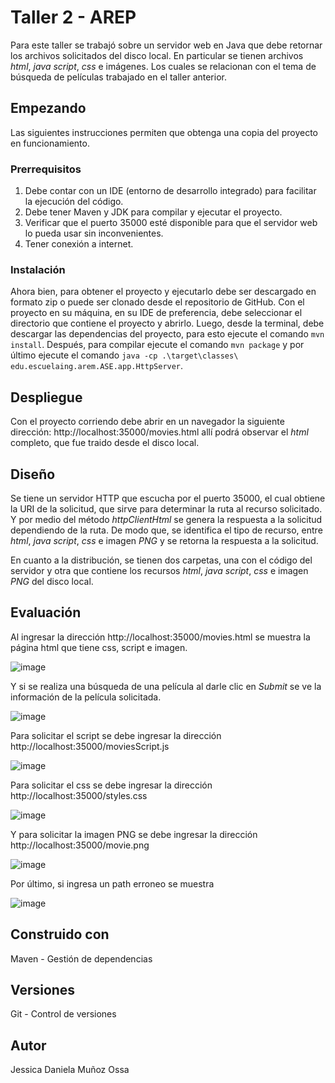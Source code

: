 # Taller 2 - AREP
Para este taller se trabajó sobre un servidor web en Java que debe retornar los archivos solicitados del disco local. En particular se tienen archivos *html*, *java script*, *css* e imágenes.
Los cuales se relacionan con el tema de búsqueda de películas trabajado en el taller anterior.
## Empezando
Las siguientes instrucciones permiten que obtenga una copia del proyecto en funcionamiento.
### Prerrequisitos
1. Debe contar con un IDE (entorno de desarrollo integrado) para facilitar la ejecución del código.
2. Debe tener Maven y JDK para compilar y ejecutar el proyecto.
3. Verificar que el puerto 35000 esté disponible para que el servidor web lo pueda usar sin inconvenientes.
4. Tener conexión a internet.

### Instalación
Ahora bien, para obtener el proyecto y ejecutarlo debe ser descargado en formato zip o puede ser clonado desde el repositorio de GitHub. 
Con el proyecto en su máquina, en su IDE de preferencia, debe seleccionar el directorio que contiene el proyecto y abrirlo. 
Luego, desde la terminal, debe descargar las dependencias del proyecto, para esto ejecute el comando `mvn install`. 
Después, para compilar ejecute el comando `mvn package` y por último ejecute el comando `java -cp .\target\classes\ edu.escuelaing.arem.ASE.app.HttpServer`.

## Despliegue
Con el proyecto corriendo debe abrir en un navegador la siguiente dirección: http://localhost:35000/movies.html allí podrá observar el *html* completo, que fue traido desde el disco local.

## Diseño
Se tiene un servidor HTTP que escucha por el puerto 35000, el cual obtiene la URI de la solicitud, que sirve para determinar la ruta al recurso solicitado. Y por medio del método *httpClientHtml*
se genera la respuesta a la solicitud dependiendo de la ruta. De modo que, se identifica el tipo de recurso, entre *html*, *java script*, *css* e imagen *PNG* y se 
retorna la respuesta a la solicitud.

En cuanto a la distribución, se tienen dos carpetas, una con el código del servidor y otra que contiene los recursos *html*, *java script*, *css* e imagen *PNG* del disco local.

## Evaluación
Al ingresar la dirección http://localhost:35000/movies.html se muestra la página html que tiene css, script e imagen.

![image](https://github.com/JessicaDMunozO/Taller2-AREP/assets/123814482/1a42866c-f0d8-4241-b793-5fb057f66c3f)

Y si se realiza una búsqueda de una película al darle clic en *Submit* se ve la información de la película solicitada.

![image](https://github.com/JessicaDMunozO/Taller2-AREP/assets/123814482/430f01f5-204d-4fdf-98ce-ff6aded5d0ea)

Para solicitar el script se debe ingresar la dirección http://localhost:35000/moviesScript.js

![image](https://github.com/JessicaDMunozO/Taller2-AREP/assets/123814482/f249da5a-1f50-4b88-bb3c-675078758aef)

Para solicitar el css se debe ingresar la dirección http://localhost:35000/styles.css

![image](https://github.com/JessicaDMunozO/Taller2-AREP/assets/123814482/b76e4a34-7099-4eb8-8dba-608672afe839)

Y para solicitar la imagen PNG se debe ingresar la dirección http://localhost:35000/movie.png

![image](https://github.com/JessicaDMunozO/Taller2-AREP/assets/123814482/1f387d87-c3b9-4bd7-98a9-02143e1c4eea)

Por último, si ingresa un path erroneo se muestra

![image](https://github.com/JessicaDMunozO/Taller2-AREP/assets/123814482/c89ccb3c-0e45-4940-b03d-47c18e0f1617)

## Construido con
Maven - Gestión de dependencias

## Versiones
Git - Control de versiones

## Autor
Jessica Daniela Muñoz Ossa


